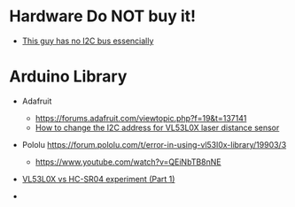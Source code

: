 # Hardware  Do NOT buy it!
* [This guy has no I2C bus essencially](https://detail.tmall.com/item.htm?id=613840837292&spm=a1z09.2.0.0.62f62e8dNZLN8k&_u=g2023p00mpc18a)


# Arduino Library
* Adafruit
  * https://forums.adafruit.com/viewtopic.php?f=19&t=137141
  * [How to change the I2C address for VL53L0X laser distance sensor](https://www.youtube.com/watch?v=RRQASevYK3g)
* Pololu  https://forum.pololu.com/t/error-in-using-vl53l0x-library/19903/3
  * https://www.youtube.com/watch?v=QEiNbTB8nNE



* [VL53L0X vs HC-SR04 experiment (Part 1)](https://www.youtube.com/watch?v=gGtD93wb7xI)
* 

